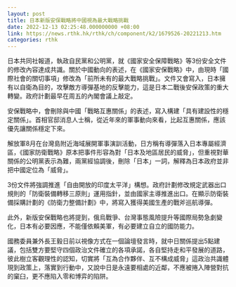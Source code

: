 ```yaml
---
layout: post
title: 日本新版安保戰略將中國視為最大戰略挑戰
date: 2022-12-13 02:25:48.000000000 +08:00
link: https://news.rthk.hk/rthk/ch/component/k2/1679526-20221213.htm
categories: rthk
---
```


日本共同社報道，執政自民黨和公明黨，就《國家安全保障戰略》等3份安全文件的修改內容達成共識。關於中國動向的表述，在《國家安保戰略》中，由現時「國際社會的關切事項」修改為「前所未有的最大戰略挑戰」。文件又會寫入，日本擁有以自衛為目的，攻擊敵方導彈基地的反擊能力，這是日本二戰後安保政策的重大轉變。政府計劃最早在周五的內閣會議上敲定。

安保戰略中，會刪除與中國「戰略互惠關係」的表述，寫入構建「具有建設性的穩定關係」。首相官邸消息人士稱，從近年來的軍事動向來看，比起互惠關係，應該優先讓關係穩定下來。

解放軍8月在台灣島附近海域展開軍事演訓活動，日方稱有導彈落入日本專屬經濟區，《國家防衛戰略》原本把事件形容為對「日本及地區居民的威脅」，但重視對華關係的公明黨表示為難，兩黨經協調後，刪除「日本」一詞，解釋為日本政府並非把中國定位為「威脅」。

3份文件將強調推進「自由開放的印度太平洋」構想。政府計劃修改規定武器出口規則的「防衛裝備轉移三原則」運用指針，並由國家主導推進出口。在顯示防衛裝備採購計劃的《防衛力整備計劃》中，將寫入獲得美國生產的戰斧巡航導彈。

此外，新版安保戰略也將提到，俄烏戰爭、台灣事態風險提升等國際局勢急劇變化，日本有必要因應，不能僅依賴美軍，有必要建立自立的國防能力。

國務委員兼外長王毅日前以視像方式在一個論壇發言時，就中日關係提出5點建議，包括雙方要堅守四個政治文件確立的各項承諾，各自堅持走和平發展的道路，彼此樹立客觀理性的認知，切實將「互為合作夥伴、互不構成威脅」這政治共識體現到政策上，落實到行動中，又說中日是永遠要相處的近鄰，不應被捲入陣營對抗的窠臼，更不應陷入零和博弈的陷阱。
